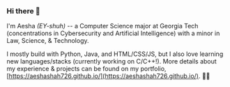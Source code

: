 ### Hi there 👋
I'm Aesha *(EY-shuh)* -- a Computer Science major at Georgia Tech (concentrations in Cybersecurity and Artificial Intelligence) with a minor in Law, Science, & Technology. <br>

I mostly build with Python, Java, and HTML/CSS/JS, but I also love learning new languages/stacks (currently working on C/C++!). More details about my experience & projects can be found on my portfolio, [https://aeshashah726.github.io/](https://aeshashah726.github.io/). 🚀✨



